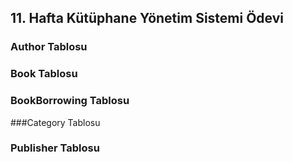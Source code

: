 ## 11. Hafta Kütüphane Yönetim Sistemi Ödevi

### Author Tablosu


### Book Tablosu


### BookBorrowing Tablosu


###Category Tablosu


### Publisher Tablosu
